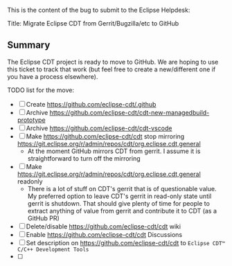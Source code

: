 This is the content of the bug to submit to the Eclipse Helpdesk:

Title: Migrate Eclipse CDT from Gerrit/Bugzilla/etc to GitHub

## Summary

The Eclipse CDT project is ready to move to GitHub. We are hoping to use this ticket to track that work (but feel free to create a new/different one if you have a process elsewhere).

TODO list for the move:

- [ ] Create https://github.com/eclipse-cdt/.github
- [ ] Archive https://github.com/eclipse-cdt/cdt-new-managedbuild-prototype
- [ ] Archive https://github.com/eclipse-cdt/cdt-vscode
- [ ] Make https://github.com/eclipse-cdt/cdt stop mirroring https://git.eclipse.org/r/admin/repos/cdt/org.eclipse.cdt,general
  - At the moment GitHub mirrors CDT from gerrit. I assume it is straightforward to turn off the mirroring
- [ ] Make https://git.eclipse.org/r/admin/repos/cdt/org.eclipse.cdt,general readonly
  - There is a lot of stuff on CDT's gerrit that is of questionable value. My preferred option to leave CDT's gerrit in read-only state until gerrit is shutdown. That should give plenty of time for people to extract anything of value from gerrit and contribute it to CDT (as a GitHub PR)
- [ ] Delete/disable https://github.com/eclipse-cdt/cdt wiki
- [ ] Enable https://github.com/eclipse-cdt/cdt Discussions
- [ ] Set description on https://github.com/eclipse-cdt/cdt to `Eclipse CDT™ C/C++ Development Tools`
- [ ] 
